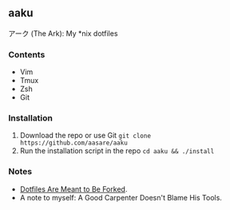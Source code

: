 aaku
---

アーク (The Ark): My *nix dotfiles

### Contents

- Vim
- Tmux
- Zsh
- Git

### Installation

1. Download the repo or use Git `git clone https://github.com/aasare/aaku`
2. Run the installation script in the repo `cd aaku && ./install`

### Notes

- [Dotfiles Are Meant to Be Forked](http://zachholman.com/2010/08/dotfiles-are-meant-to-be-forked/).
- A note to myself: A Good Carpenter Doesn't Blame His Tools.
